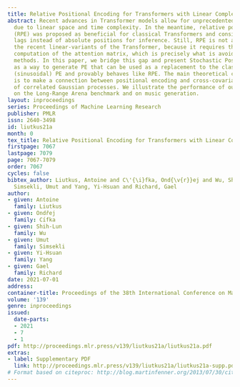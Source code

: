```yaml
---
title: Relative Positional Encoding for Transformers with Linear Complexity
abstract: Recent advances in Transformer models allow for unprecedented sequence lengths,
  due to linear space and time complexity. In the meantime, relative positional encoding
  (RPE) was proposed as beneficial for classical Transformers and consists in exploiting
  lags instead of absolute positions for inference. Still, RPE is not available for
  the recent linear-variants of the Transformer, because it requires the explicit
  computation of the attention matrix, which is precisely what is avoided by such
  methods. In this paper, we bridge this gap and present Stochastic Positional Encoding
  as a way to generate PE that can be used as a replacement to the classical additive
  (sinusoidal) PE and provably behaves like RPE. The main theoretical contribution
  is to make a connection between positional encoding and cross-covariance structures
  of correlated Gaussian processes. We illustrate the performance of our approach
  on the Long-Range Arena benchmark and on music generation.
layout: inproceedings
series: Proceedings of Machine Learning Research
publisher: PMLR
issn: 2640-3498
id: liutkus21a
month: 0
tex_title: Relative Positional Encoding for Transformers with Linear Complexity
firstpage: 7067
lastpage: 7079
page: 7067-7079
order: 7067
cycles: false
bibtex_author: Liutkus, Antoine and C\'{\i}fka, Ond{\v{r}}ej and Wu, Shih-Lun and
  Simsekli, Umut and Yang, Yi-Hsuan and Richard, Gael
author:
- given: Antoine
  family: Liutkus
- given: Ondřej
  family: Cı́fka
- given: Shih-Lun
  family: Wu
- given: Umut
  family: Simsekli
- given: Yi-Hsuan
  family: Yang
- given: Gael
  family: Richard
date: 2021-07-01
address:
container-title: Proceedings of the 38th International Conference on Machine Learning
volume: '139'
genre: inproceedings
issued:
  date-parts:
  - 2021
  - 7
  - 1
pdf: http://proceedings.mlr.press/v139/liutkus21a/liutkus21a.pdf
extras:
- label: Supplementary PDF
  link: http://proceedings.mlr.press/v139/liutkus21a/liutkus21a-supp.pdf
# Format based on citeproc: http://blog.martinfenner.org/2013/07/30/citeproc-yaml-for-bibliographies/
---
```

